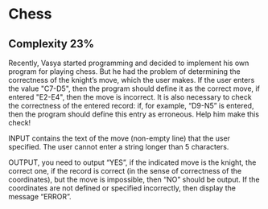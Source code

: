 # Chess
## Complexity 23%

Recently, Vasya started programming and decided to implement his own program for playing chess. But he had the problem of determining the correctness of the knight’s move, which the user makes. If the user enters the value &quot;C7-D5&quot;, then the program should define it as the correct move, if entered &quot;E2-E4&quot;, then the move is incorrect. It is also necessary to check the correctness of the entered record: if, for example, “D9-N5” is entered, then the program should define this entry as erroneous. Help him make this check!

INPUT contains the text of the move (non-empty line) that the user specified. The user cannot enter a string longer than 5 characters.

OUTPUT, you need to output “YES”, if the indicated move is the knight, the correct one, if the record is correct (in the sense of correctness of the coordinates), but the move is impossible, then “NO” should be output. If the coordinates are not defined or specified incorrectly, then display the message “ERROR”.
